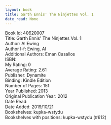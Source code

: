 ```yaml
---
layout: book
title: Garth Ennis' The Ninjettes Vol. 1
date_read: None
---
```


Book Id: 40620007<br />
Title: Garth Ennis' The Ninjettes Vol. 1<br />
Author: Al Ewing<br />
Author l-f: Ewing, Al<br />
Additional Authors: Eman Casallos<br />
ISBN: <br />
My Rating: 0<br />
Average Rating: 2.61<br />
Publisher: Dynamite<br />
Binding: Kindle Edition<br />
Number of Pages: 151<br />
Year Published: 2013<br />
Original Publication Year: 2012<br />
Date Read: <br />
Date Added: 2019/10/21<br />
Bookshelves: kupka-wstydu<br />
Bookshelves with positions: kupka-wstydu (#612)<br />

